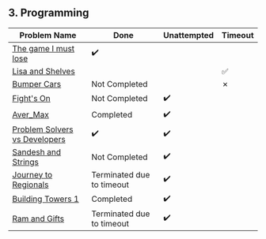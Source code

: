 ## 3. Programming

**Problem Name**|**Done**|**Unattempted**|**Timeout**
----------------|--------|---------------|-----------
[The game I must lose]()|:heavy_check_mark:|
[Lisa and Shelves]()|||:white_check_mark:
[Bumper Cars]()|Not Completed||&cross;|
[Fight's On]()|Not Completed|:heavy_check_mark:
[Aver_Max]()|Completed|:heavy_check_mark:
[Problem Solvers vs Developers]()|:heavy_check_mark:|:heavy_check_mark:
[Sandesh and Strings]()|Not Completed|:heavy_check_mark:
[Journey to Regionals]()|Terminated due to timeout|:heavy_check_mark:
[Building Towers 1]()|Completed|:heavy_check_mark:
[Ram and Gifts]()|Terminated due to timeout|:heavy_check_mark:

